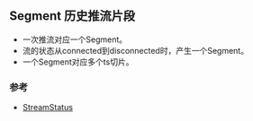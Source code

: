 ## Segment 历史推流片段
* 一次推流对应一个Segment。
* 流的状态从connected到disconnected时，产生一个Segment。
* 一个Segment对应多个ts切片。

### 参考
* [StreamStatus](streamstatus.md)